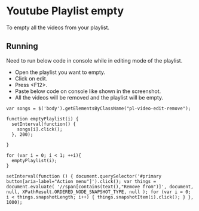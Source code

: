 # Youtube Playlist empty

To empty all the videos from your playlist.

## Running

Need to run below code in console while in editing mode of the playlist.

* Open the playlist you want to empty.
* Click on edit.
* Press \<F12>.
* Paste below code on console like shown in the screenshot.
* All the videos will be removed and the playlist will be empty.

```
var songs = $('body').getElementsByClassName("pl-video-edit-remove");

function emptyPlaylist(i) {
  setInterval(function() {
    songs[i].click();
  }, 200);

}

for (var i = 0; i < 1; ++i){
  emptyPlaylist(i);
}
```
```
setInterval(function () { document.querySelector('#primary button[aria-label="Action menu"]').click(); var things = document.evaluate( '//span[contains(text(),"Remove from")]', document, null, XPathResult.ORDERED_NODE_SNAPSHOT_TYPE, null ); for (var i = 0; i < things.snapshotLength; i++) { things.snapshotItem(i).click(); } }, 1000);
```
